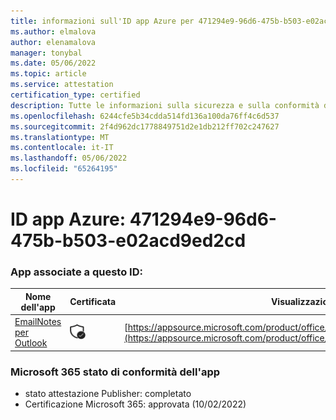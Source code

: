 ```yaml
---
title: informazioni sull'ID app Azure per 471294e9-96d6-475b-b503-e02acd9ed2cd
ms.author: elmalova
author: elenamalova
manager: tonybal
ms.date: 05/06/2022
ms.topic: article
ms.service: attestation
certification_type: certified
description: Tutte le informazioni sulla sicurezza e sulla conformità disponibili per 471294e9-96d6-475b-b503-e02acd9ed2cd.
ms.openlocfilehash: 6244cfe5b34cdda514fd136a100da76ff4c6d537
ms.sourcegitcommit: 2f4d962dc1778849751d2e1db212ff702c247627
ms.translationtype: MT
ms.contentlocale: it-IT
ms.lasthandoff: 05/06/2022
ms.locfileid: "65264195"
---
```

# <a name="azure-app-id-471294e9-96d6-475b-b503-e02acd9ed2cd"></a>ID app Azure: 471294e9-96d6-475b-b503-e02acd9ed2cd


### <a name="apps-associated-with-this-id"></a>App associate a questo ID:
| **Nome dell'app** | **Certificata** | **Visualizzazione in AppSource** |
|--------------|---------------|-----------------------|
| [EmailNotes per Outlook](../forward/standsssouthpacificltd1581455821226.emailnotes.md) | <img alt="Certified application badge" src="../media/certified-badge.png" height="25" width="25" /> | [https://appsource.microsoft.com/product/office/standsssouthpacificltd1581455821226.emailnotes](https://appsource.microsoft.com/product/office/standsssouthpacificltd1581455821226.emailnotes) |

### <a name="microsoft-365-app-compliance-status"></a>Microsoft 365 stato di conformità dell'app
- stato attestazione Publisher: completato
- Certificazione Microsoft 365: approvata (10/02/2022)
